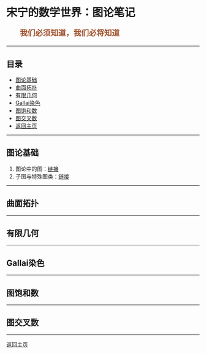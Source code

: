 # 宋宁的数学世界：图论笔记

<p style="color:sienna;font-family:KaiTi;margin-left:35px;font-weight:bold;font-size:20px";>
    我们必须知道，我们必将知道
</p>

---

## 目录

+ <a href="#basic">图论基础</a>
+ <a href="#topu">曲面拓扑</a>
+ <a href="#finite">有限几何</a>
+ <a href="#gallai">Gallai染色</a>
+ <a href="#saturate">图饱和数</a>
+ <a href="#crossing">图交叉数</a>
+ <a href="/index.html"> 返回主页 </a>

---

## <a name="basic"> 图论基础 </a>

1. 图论中的图：<a href="/html/notes/graph-theory/basic/graph.html">链接</a>
2. 子图与特殊图类：<a href="/html/notes/graph-theory/basic/subgraph.html">链接</a>

---

## <a name="topu"> 曲面拓扑 </a>

---

## <a name="finite"> 有限几何 </a>

---

## <a name="basic"> Gallai染色 </a>

---

## <a name="gallai"> 图饱和数 </a>

---

## <a name="crossing"> 图交叉数 </a>

---

<a href="/index.html"> 返回主页 </a>